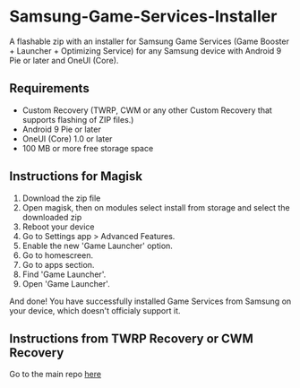 # Samsung-Game-Services-Installer
A flashable zip with an installer for Samsung Game Services (Game Booster + Launcher + Optimizing Service) for any Samsung device with Android 9 Pie or later and OneUI (Core).
## Requirements
- Custom Recovery (TWRP, CWM or any other Custom Recovery that supports flashing of ZIP files.)
- Android 9 Pie or later
- OneUI (Core) 1.0 or later
- 100 MB or more free storage space

## Instructions for Magisk 
1. Download the zip file 
2. Open magisk, then on modules select install from storage and select the downloaded zip 
3. Reboot your device 
4. Go to Settings app > Advanced Features.
4. Enable the new 'Game Launcher' option.
6. Go to homescreen.
7. Go to apps section.
8. Find 'Game Launcher'.
9. Open 'Game Launcher'.

And done! You have successfully installed Game Services from Samsung on your device, which doesn't officialy support it.
## Instructions from TWRP Recovery or CWM Recovery
Go to the main repo [here](https://github.com/Minionguyjpro/Samsung-Game-Services-Installer/tree/main-9ca5/system/priv-app)
